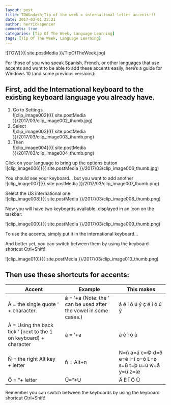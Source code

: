 ```yaml
---
layout: post
title: TOW&ndash;Tip of the week = international letter accents!!!
date: 2017-03-01 22:21
author: herrickspencer
comments: true
categories: [Tip Of The Week, Language Learning]
tags: [Tip Of The Week, Language Learning]
---
```

![TOW]({{ site.postMedia }}/TipOfTheWeek.jpg)

For those of you who speak Spanish, French, or other languages that use accents and want to be able to add these accents easily, here’s a guide for Windows 10 (and some previous versions):

## First, add the International keyboard to the existing keyboard language you already have.

1. Go to Settings  
 ![clip_image002]({{ site.postMedia }}/2017/03/clip_image002_thumb.jpg)
2. Select  
   ![clip_image003]({{ site.postMedia }}/2017/03/clip_image003_thumb.png)
3. Then  
   ![clip_image004]({{ site.postMedia }}/2017/03/clip_image004_thumb.png)

Click on your language to bring up the options button  
![clip_image006]({{ site.postMedia }}/2017/03/clip_image006_thumb.jpg)

You should see your keyboard… but you want to add another  
![clip_image007]({{ site.postMedia }}/2017/03/clip_image007_thumb.png)

Select the US international one:  
![clip_image008]({{ site.postMedia }}/2017/03/clip_image008_thumb.png)

Now you will have two keyboards available, displayed in an icon on the taskbar:

![clip_image009]({{ site.postMedia }}/2017/03/clip_image009_thumb.png)

To use the accents, simply put it in the international keyboard…

And better yet, you can switch between them by using the keyboard shortcut Ctrl+Shift!

![clip_image010]({{ site.postMedia }}/2017/03/clip_image010_thumb.png)

## Then use these shortcuts for accents:

| Accent | Example | This makes |
|--------|---------|------------|
| Á = the single quote ‘ + character. | á = ‘+a (Note: the ‘ can be used after the vowel in some cases.) | á é í ó ú ý ç é í ó ú ý |
| À = Using the back tick ‘ (next to the 1 on keyboard) + character | à = ‘+a | à è ì ò ù |
| Ñ = the right Alt key + letter | ñ = Alt+n | N=ñ a=á c=© d=ð e=é i=í o=ó L=ø s=ß t=þ u=ú w=å y=ü z=æ |
| Ö = “+ letter | Ü=”+U | Ä Ë Ï Ö Ü |

Remember you can switch between the keyboards by using the keyboard shortcut Ctrl+Shift!
